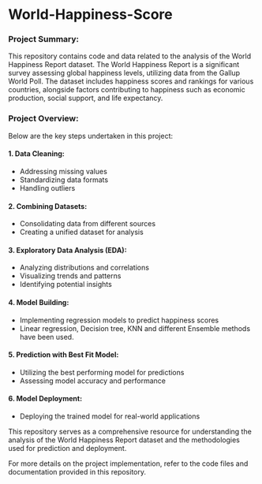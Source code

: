 # World-Happiness-Score

### Project Summary:
This repository contains code and data related to the analysis of the World Happiness Report dataset. The World Happiness Report is a significant survey assessing global happiness levels, utilizing data from the Gallup World Poll. The dataset includes happiness scores and rankings for various countries, alongside factors contributing to happiness such as economic production, social support, and life expectancy.

### Project Overview:
Below are the key steps undertaken in this project:

#### 1. Data Cleaning:
- Addressing missing values
- Standardizing data formats
- Handling outliers

#### 2. Combining Datasets:
- Consolidating data from different sources
- Creating a unified dataset for analysis

#### 3. Exploratory Data Analysis (EDA):
- Analyzing distributions and correlations
- Visualizing trends and patterns
- Identifying potential insights

#### 4. Model Building:
- Implementing regression models to predict happiness scores
- Linear regression, Decision tree, KNN and different Ensemble methods have been used.

#### 5. Prediction with Best Fit Model:
- Utilizing the best performing model for predictions
- Assessing model accuracy and performance

#### 6. Model Deployment:
- Deploying the trained model for real-world applications

This repository serves as a comprehensive resource for understanding the analysis of the World Happiness Report dataset and the methodologies used for prediction and deployment.

For more details on the project implementation, refer to the code files and documentation provided in this repository.
